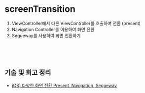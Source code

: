 # screenTransition
1. ViewController에서 다른 ViewController를 호출하여 전환 (present)
2. Navigation Controller를 이용하여 화면 전환
3. Segueway를 사용하여 화면 전환하기
<br />
<br />
<br />


## 기술 및 회고 정리
- [iOS) 다양한 화면 전환 Present, Navigation, Segueway](https://medium.com/@kyuchul2/ios-%EB%8B%A4%EC%96%91%ED%95%9C-%ED%99%94%EB%A9%B4-%EC%A0%84%ED%99%98-present-navigation-segueway-3361901ce396)
